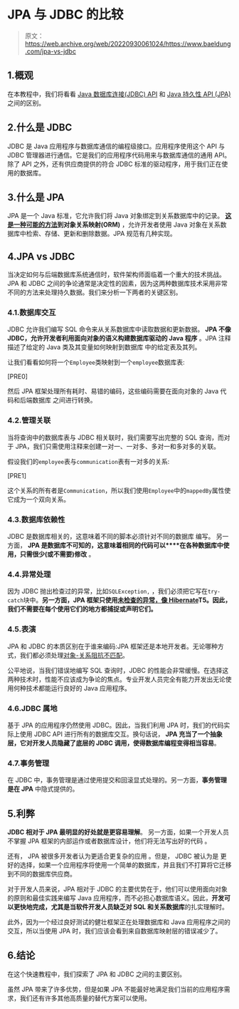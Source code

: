 # JPA 与 JDBC 的比较

> 原文：<https://web.archive.org/web/20220930061024/https://www.baeldung.com/jpa-vs-jdbc>

## 1.概观

在本教程中，我们将看看 [Java 数据库连接(JDBC) API](/web/20221018114335/https://www.baeldung.com/java-jdbc) 和 [Java 持久性 API (JPA)](/web/20221018114335/https://www.baeldung.com/learn-jpa-hibernate) 之间的区别。

## 2.什么是 JDBC

JDBC 是 Java 应用程序与数据库通信的编程级接口。应用程序使用这个 API 与 JDBC 管理器进行通信。它是我们的应用程序代码用来与数据库通信的通用 API。除了 API 之外，还有供应商提供的符合 JDBC 标准的驱动程序，用于我们正在使用的数据库。

## 3.什么是 JPA

JPA 是一个 Java 标准，它允许我们将 Java 对象绑定到关系数据库中的记录。 **[这是一种可能的方法](https://web.archive.org/web/20221018114335/https://en.wikipedia.org/wiki/List_of_object%E2%80%93relational_mapping_software#Java)到对象关系映射(ORM)** ，允许开发者使用 Java 对象在关系数据库中检索、存储、更新和删除数据。JPA 规范有几种实现。

## 4.JPA vs JDBC

当决定如何与后端数据库系统通信时，软件架构师面临着一个重大的技术挑战。JPA 和 JDBC 之间的争论通常是决定性的因素，因为这两种数据库技术采用非常不同的方法来处理持久数据。我们来分析一下两者的关键区别。

### 4.1.数据库交互

JDBC 允许我们编写 SQL 命令来从关系数据库中读取数据和更新数据。 **JPA 不像 JDBC，允许开发者利用面向对象的语义构建数据库驱动的 Java 程序** 。JPA 注释 描述了给定的 Java 类及其变量如何映射到数据库 中的给定表及其列。

让我们看看如何将一个`Employee`类映射到一个`employee`数据库表:

[PRE0]

然后 JPA 框架处理所有耗时、易错的编码，这些编码需要在面向对象的 Java 代码和后端数据库 之间进行转换。

### 4.2.管理关联

当将查询中的数据库表与 JDBC 相关联时，我们需要写出完整的 SQL 查询，而对于 JPA，我们只需使用注释来创建一对一、一对多、多对一和多对多的关联。

假设我们的`employee`表与`communication`表有一对多的关系:

[PRE1]

这个关系的所有者是`Communication`，所以我们使用`Employee`中的`mappedBy`属性使它成为一个双向关系。

### 4.3.数据库依赖性

JDBC 是数据库相关的，这意味着不同的脚本必须针对不同的数据库 编写。 另一方面， **JPA 是数据库不可知的，这意味着相同的代码可以****在各种数据库中使用，只需很少(或不需要)修改** 。

### 4.4.异常处理

因为 JDBC 抛出检查过的异常，比如`SQLException,` ，我们必须把它写在`try-catch`块中。**另一方面，JPA 框架只使用[未检查的异常，像 Hibernate](/web/20221018114335/https://www.baeldung.com/hibernate-exceptions)T5。因此，我们不需要在每个使用它们的地方都捕捉或声明它们。**

### 4.5.表演

JPA 和 JDBC 的本质区别在于谁来编码:JPA 框架还是本地开发者。无论哪种方式，我们都必须处理[对象-关系阻抗不匹配](https://web.archive.org/web/20221018114335/https://en.wikipedia.org/wiki/Object%E2%80%93relational_impedance_mismatch)。

公平地说，当我们错误地编写 SQL 查询时，JDBC 的性能会非常缓慢。在选择这两种技术时，性能不应该成为争论的焦点。专业开发人员完全有能力开发出无论使用何种技术都能运行良好的 Java 应用程序。

### 4.6.JDBC 属地

基于 JPA 的应用程序仍然使用 JDBC。因此，当我们利用 JPA 时，我们的代码实际上使用 JDBC API 进行所有的数据库交互。换句话说， **JPA 充当了一个抽象层，它对开发人员隐藏了底层的 JDBC 调用，使得数据库编程变得相当容易**。

### 4.7.事务管理

在 JDBC 中，事务管理是通过使用提交和回滚显式处理的。另一方面，**事务管理是在 JPA** 中隐式提供的。

## 5.利弊

**JDBC 相对于 JPA 最明显的好处就是更容易理解**。 另一方面，如果一个开发人员不掌握 JPA 框架的内部运作或者数据库设计，他们将无法写出好的代码 。

还有， JPA 被很多开发者认为更适合更复杂的应用 。但是， JDBC 被认为是 更好的选择，如果一个应用程序将使用一个简单的数据库，并且我们不打算将它迁移到不同的数据库供应商。

对于开发人员来说，JPA 相对于 JDBC 的主要优势在于，他们可以使用面向对象的原则和最佳实践来编写 Java 应用程序，而不必担心数据库语义。因此，**开发可以更快地完成，尤其是当软件开发人员缺乏对 SQL 和关系数据库**的扎实理解时。

此外，因为一个经过良好测试的健壮框架正在处理数据库和 Java 应用程序之间的交互，所以当使用 JPA 时，我们应该会看到来自数据库映射层的错误减少了。

## 6.结论

在这个快速教程中，我们探索了 JPA 和 JDBC 之间的主要区别。

虽然 JPA 带来了许多优势，但是如果 JPA 不能最好地满足我们当前的应用程序需求，我们还有许多其他高质量的替代方案可以使用。